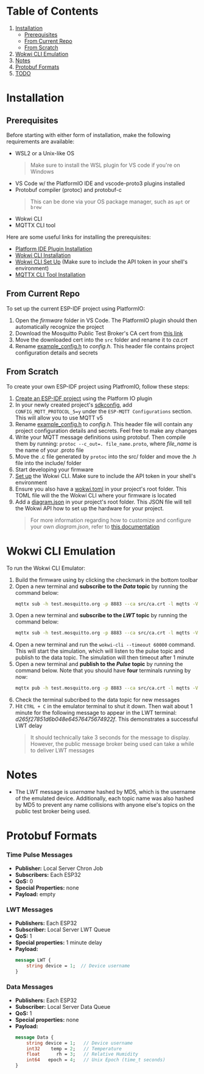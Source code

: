# Table of Contents
1. [Installation](#installation)
    - [Prerequisites](#prerequisites)
    - [From Current Repo](#from-current-repo)
    - [From Scratch](#from-scratch)
2. [Wokwi CLI Emulation](#wokwi-cli-emulation)
3. [Notes](#notes)
4. [Protobuf Formats](#protobuf-formats)
5. [TODO](#todo)

# Installation
## Prerequisites
Before starting with either form of installation, make the following requirements are available:
- WSL2 or a Unix-like OS
    > Make sure to install the WSL plugin for VS code if you're on Windows
- VS Code w/ the PlatformIO IDE and vscode-proto3 plugins installed
- Protobuf compiler (protoc) and protobuf-c
    > This can be done via your OS package manager, such as `apt` or `brew`
- Wokwi CLI
- MQTTX CLI tool

Here are some useful links for installing the prerequisites:
- [Platform IDE Plugin Installation](https://docs.platformio.org/en/latest/integration/ide/vscode.html#installation)
- [Wokwi CLI Installation](https://docs.wokwi.com/wokwi-ci/cli-installation)
- [Wokwi CLI Set Up](https://docs.wokwi.com/wokwi-ci/cli-usage) (Make sure to include the API token in your shell's environment)
- [MQTTX CLI Tool Installation](https://mqttx.app/cli)

## From Current Repo
To set up the current ESP-IDF project using PlatformIO:
1. Open the *firmware* folder in VS Code. The PlatformIO plugin should then automatically recognize the project
2. Download the Mosquitto Public Test Broker's CA cert from [this link](https://test.mosquitto.org/ssl/mosquitto.org.crt)
3. Move the downloaded cert into the `src` folder and rename it to *ca.crt*
4. Rename [example_config.h](./src/example_config.h) to *config.h*. This header file contains project configuration details and secrets

## From Scratch
To create your own ESP-IDF project using PlatfromIO, follow these steps:
1. [Create an ESP-IDF project](https://docs.platformio.org/en/latest/tutorials/espressif32/espidf_debugging_unit_testing_analysis.html#setting-up-the-project) using the Platform IO plugin
2. In your newly created project's [sdkconfig](./sdkconfig.esp32dev), add `CONFIG_MQTT_PROTOCOL_5=y` under the `ESP-MQTT Configurations` section. This will allow you to use MQTT v5
3. Rename [example_config.h](./src/example_config.h) to *config.h*. This header file will contain any project configuration details and secrets. Feel free to make any changes
4. Write your MQTT message definitions using protobuf. Then compile them by running: `protoc --c_out=. file_name.proto`, where *file_name* is the name of your .proto file
5. Move the .c file generated by `protoc` into the src/ folder and move the .h file into the include/ folder
6. Start developing your firmware
7. [Set up](https://docs.wokwi.com/wokwi-ci/cli-usage) the Wokwi CLI. Make sure to include the API token in your shell's environment
8. Ensure you also have a [wokwi.toml](./wokwi.toml) in your project's root folder. This TOML file will the the Wokwi CLI where your firmware is located
9. Add a [diagram.json](./diagram.json) in your project's root folder. This JSON file will tell the Wokwi API how to set up the hardware for your project.
    > For more information regarding how to customize and configure your own *diagram.json*, refer to [this documentation](https://docs.wokwi.com/diagram-format)

# Wokwi CLI Emulation
To run the Wokwi CLI Emulator:
1. Build the firmware using by clicking the checkmark in the bottom toolbar
2. Open a new terminal and **subscribe to the *Data* topic** by running the command below:
    ```bash 
    mqttx sub -h test.mosquitto.org -p 8883 --ca src/ca.crt -l mqtts -V 5 -Pp msg.proto -Pmn "Data" -t "6137cde4893c59f76f005a8123d8e8e6"
    ```
3. Open a new terminal and **subscribe to the *LWT* topic** by running the command below:
    ```bash 
    mqttx sub -h test.mosquitto.org -p 8883 --ca src/ca.crt -l mqtts -V 5 -Pp msg.proto -Pmn "LWT" -t "7ae7ce7048de53dc01e9ecaef1be401e"
    ```
4. Open a new terminal and run the `wokwi-cli --timeout 60000` command. This will start the simulation, which will listen to the pulse topic and publish to the data topic. The simulation will then timeout after 1 minute
5. Open a new terminal and **publish to the *Pulse* topic** by running the command below. Note that you should have **four** terminals running by now:
    ```bash 
    mqttx pub -h test.mosquitto.org -p 8883 --ca src/ca.crt -l mqtts -V 5 -t "5d4ff171536e1f3c63afcf6709574876" -m ""
    ```
6. Check the terminal subcribed to the data topic for new messages
7. Hit `CTRL + C` in the emulator terminal to shut it down. Then wait about 1 minute for the following message to appear in the LWT terminal: *d265f27851d6b048e64576475674922f*. This demonstrates a successful LWT delay
    > It should technically take 3 seconds for the message to display. However, the public message broker being used can take a while to deliver LWT messages

# Notes
- The LWT message is *username* hashed by MD5, which is the username of the emulated device. Additionally, each topic name was also hashed by MD5 to prevent any name collisions with anyone else's topics on the public test broker being used.

# Protobuf Formats
### Time Pulse Messages
- **Publisher:** Local Server Chron Job
- **Subscribers:** Each ESP32
- **QoS:** 0
- **Special Properties:** none
- **Payload:** empty

### LWT Messages
- **Publishers:** Each ESP32
- **Subscriber:** Local Server LWT Queue
- **QoS:** 1
- **Special properties:** 1 minute delay
- **Payload:**
    ```proto
    message LWT {
        string device = 1;  // Device username
    }
    ```

### Data Messages
- **Publishers:** Each ESP32
- **Subscriber:** Local Server Data Queue
- **QoS:** 1
- **Special properties:** none
- **Payload:**
    ```proto
    message Data {
        string device = 1;   // Device username
        int32    temp = 2;   // Temperature
        float      rh = 3;   // Relative Humidity
        int64   epoch = 4;   // Unix Epoch (time_t seconds)
    }
    ```
